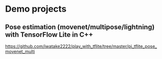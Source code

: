 # Demo projects

## Pose estimation (movenet/multipose/lightning) with TensorFlow Lite in C++
https://github.com/iwatake2222/play_with_tflite/tree/master/pj_tflite_pose_movenet_multi

